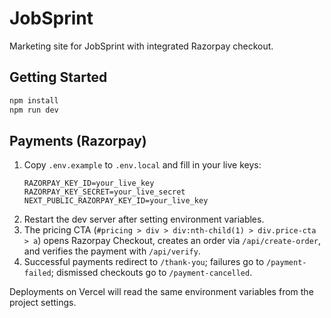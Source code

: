 # JobSprint

Marketing site for JobSprint with integrated Razorpay checkout.

## Getting Started

```bash
npm install
npm run dev
```

## Payments (Razorpay)

1. Copy `.env.example` to `.env.local` and fill in your live keys:
   ```
   RAZORPAY_KEY_ID=your_live_key
   RAZORPAY_KEY_SECRET=your_live_secret
   NEXT_PUBLIC_RAZORPAY_KEY_ID=your_live_key
   ```
2. Restart the dev server after setting environment variables.
3. The pricing CTA (`#pricing > div > div:nth-child(1) > div.price-cta > a`) opens Razorpay Checkout, creates an order via `/api/create-order`, and verifies the payment with `/api/verify`.
4. Successful payments redirect to `/thank-you`; failures go to `/payment-failed`; dismissed checkouts go to `/payment-cancelled`.

Deployments on Vercel will read the same environment variables from the project settings.
